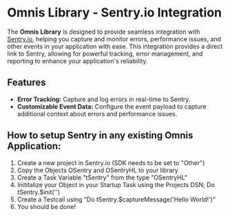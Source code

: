 # Omnis Library - Sentry.io Integration

The **Omnis Library** is designed to provide seamless integration with [Sentry.io](https://sentry.io/), helping you capture and monitor errors, performance issues, and other events in your application with ease. This integration provides a direct link to Sentry, allowing for powerful tracking, error management, and reporting to enhance your application's reliability.

## Features
- **Error Tracking:** Capture and log errors in real-time to Sentry.
- **Customizable Event Data:** Configure the event payload to capture additional context about errors and performance issues.

## How to setup Sentry in any existing Omnis Application:

1. Create a new project in Sentry.io (SDK needs to be set to "Other")
2. Copy the Objects OSentry and OSentryHL to your library
3. Create a Task Variable "tSentry" from the type "OSentryHL"
4. Inititalize your Object in your Startup Task using the Projects DSN; Do tSentry.$init('<DSN>')
5. Create a Testcall using "Do tSentry.$captureMessage('Hello World!')"
6. You should be done!
